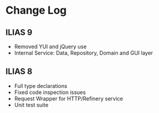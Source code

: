 # Change Log

## ILIAS 9

- Removed YUI and jQuery use
- Internal Service: Data, Repository, Domain and GUI layer

## ILIAS 8
 
- Full type declarations
- Fixed code inspection issues
- Request Wrapper for HTTP/Refinery service
- Unit test suite